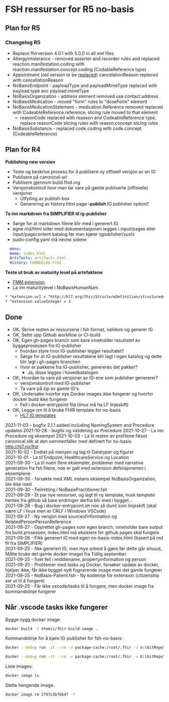 # FSH ressurser for R5 no-basis

## Plan for R5

### Changelog R5

* Replace fhirversion 4.0.1 with 5.0.0 in all xml files
* AllergyIntolerance - removed asserter and recorder rules and replaced reaction.manifestation.coding with reaction.manifestation.concept.coding (CodableReference type)
* Appointment (old version to be [replaced](https://github.com/HL7Norway/NoBasisAppointment/blob/main/input/fsh/NoBasisAppointment.fsh)) cancelationReason replaced with cancellationReason
* NoBasisEndpoint - payloadType and payloadMimeType replaced with payload.type anc payload.mimeType
* NoBasisOrganization - address element removed use contact.address
* NoBasisMedication - moved "form" rules to "doseForm" element
* NoBasisMedicationStatement - medication.Reference removed replaced with CodeableReference.reference, slicing rule moved to that element
  * reasonCode replaced with reaason and CodeableReference type, replace reasonCode slicing rules with reason.concept slicing rules
* NoBasisSubstance - replaced code.coding with code.concept (CodeableReference)

## Plan for R4

**Publishing new version**
* Teste og beskrive prosess for å publisere ny offisiell versjon av en IG
* Publisere på canonical-url
* Publisere gjennom build.fhid.org
* Versjonskontroll hvor man tar vare på gamle publiserte (offisielle) versjoner
  * Utfylling av publish-box
  * Generering av history.html page **-publish** IG publisher option?

**Ta inn markdown fra SIMPLIFIER til ig-publisher**
  * Sørge for at markdown filene blir med i generert IG
  * egne md/html sider med dokumentasjonen legges i input/pages eller input/pagecontent katalog før man kjører igpublisher/sushi
  * sushi-config.yaml må nevne sidene 

~~~ yaml
  menu:
  Home: index.html
  Artifacts: artifacts.html
  History: CHANGELOG.html
~~~

**Teste ut bruk av maturity level på artefaktene**
* [FMM extension](http://hl7.org/fhir/StructureDefinition/structuredefinition-fmm)
* La inn maturitylevel i NoBasisHumanNam
~~~xml
* ^extension.url = "http://hl7.org/fhir/StructureDefinition/structuredefinition-fmm"
* ^extension.valueInteger = 1
~~~

## Done

* OK, Skrive resten av ressursene i fsh format, validere og generer IG
* OK, Sette opp Github workflow or CI-build
* OK, Egen gh-pages branch som bare inneholder resultatet av byggeprosessen fra IG-publisher
  * hvordan styre hvor IG-publisher legger resultatet?
  * Sørge for at IG-publisher resultatene blir lagt i egen katalog og dette blir lagt i gh-pages branchen
  * Hvor er pakkene fra IG-publisher, genereres det pakker?
    * Ja, disse legges i hovedkatalogen
* OK, Hvordan ta vare på versjoner av IG-ene som publisher genererer?
  * versjonskontroll med IG-publisher
  * Ta vare på zip av gamle IG's
* OK, Undersøke hvorfor nye Docker images ikke fungerer og hvorfor docker build ikke fungerer
  * Feil i docker-entrypoint fila (linux må ha LF linjeskift)
* OK, Legge om til å bruke FHIR template for no-basis
  * [HL7 IG templates](https://build.fhir.org/ig/FHIR/ig-guidance/index.html#templates)

2021-11-03 - bugfix 2.1.1 added including NamingSystem and Procedure updates
2021-10-28 - bugfix og validering av Procedure
2021-10-27 - La inn Procedure og eksempel
2021-10-03 - La til resten av profilene fikset canonical slik at den sammenfaller med definert for no-basis http://hl7.no/fhir  
2021-10-02 - Endret på menyen og lag til Datatyper og figurer  
2021-10-01 - La til Endpoint, HealthcareService og Location  
2021-09-30 - La til noen flere eksempler, problemer med narrative generation fra fsh filene, noe er galt med extension definisjonenen i eksemplene  
2021-09-30 - forsøkte med XML instans eksempel NoBasisOrganization, ble ikke med  
2021-09-30 - Feilretting i NoBasisPractitioner.fsh  
2021-09-29 - Et par nye ressurser, og lagt til ny template, husk template hentes fra github så bare endringer derfra blir med i bygget...  
2021-09-28 - Bug i docker-entrypoint.sh noe så dumt som linjeskift (skal være LF i linux men er CRLF i Windows VSCode)  
2021-09-27 - Ny versjon med sourceofinformation og RelatedPersonPersonReference  
2021-09-27 - Opprettet gh-pages som egen branch, inneholder bare output fra build prosessen, index.html må eksistere for github pages skal fungere  
2021-09-26 - Fikk generert IG med egen no-basis-index.html (basert på md fil fra SIMPLIFIER)  
2021-09-25 - fikk generert IG, men mye arbeid å gjøre før dette går smuud, Måtte bruke det gamle docker imaget fra Tidlig september.  
2021-09-25 - fixet feil i middlename, propertyinformation og person  
2021-09-25 - Problemer med tasks og Docker, forsøker update av docker, hjelper ikke, får ikke bygget nytt fugnerende image men det gamle fungerer  
2021-09-25 - NoBasis-Patient.fsh - Ny kodelinje for extension (citizenship ser ut til å fungere)  
2021-09-25 - Får ikke vscode/tasks til å fungere, men docker image fra kommandolinje fungerer  

## Når .vscode tasks ikke fungerer

Bygge nygg docker image:

~~~bash
docker build -t thomiz/fhir-build-image .
~~~

Kommandolinje for å kjøre IG-publisher for fsh-no-basis:

~~~bash
docker --debug run -it --rm -v package-cache:/root/.fhir -v e:\GitRepo\fsh-no-basis\master\no-basis:/data thomiz/fhir-build publisher -ig /data/ig.ini

docker --debug run -it --rm -v package-cache:/root/.fhir -v E:\GitRepo\HL7-norway-basisprofiler-r4:/data thomiz/fhir-build publisher -ig /data/ig.ini
~~~

Liste images:

~~~bash
docker image ls
~~~

Slette hengende image:

~~~bash
docker image rm 2f47c3bf6b47 -f  
~~~

